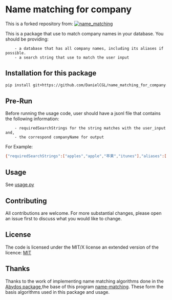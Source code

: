 # Name matching for company
This is a forked repository from:
[![name_matching](https://github.com/DeNederlandscheBank/name_matching/actions/workflows/python-app.yml/badge.svg?branch=main)](https://github.com/DeNederlandscheBank/name_matching/actions/workflows/python-app.yml)

This is a package that use to match company names in your database. You should be providing:

        - a database that has all company names, including its aliases if possible.
        - a search string that use to match the user input
        


## Installation for this package
```bash
pip install git+https://github.com/DanielCGL/name_matching_for_company.git
```

## Pre-Run

Before running the usage code, user should have a jsonl file that contains the following information:

        - requiredSearchStrings for the string matches with the user_input and,
        - the correspond companyName for output
        
For Example:
```bash
{"requiredSearchStrings":["apples","apple","苹果","itunes"],"aliases":["iTunes","Apple's","Apple","苹果公司"],"companyName":"Apple Inc."}
```


## Usage
See [usage.py](https://github.com/DanielCGL/name_matching_for_company/blob/main/usage.py)


## Contributing
All contributions are welcome. For more substantial changes, please open an issue first to discuss what you would like to change.


## License
The code is licensed under the MIT/X license an extended version of the licence: [MIT](https://choosealicense.com/licenses/mit/)


## Thanks
Thanks to the work of implementing name matching algorithms done in the [Abydos package](https://github.com/chrislit/abydos),the base of this program [name-matching](https://github.com/DeNederlandscheBank/name_matching). These form the basis algorithms used in this package and usage.
